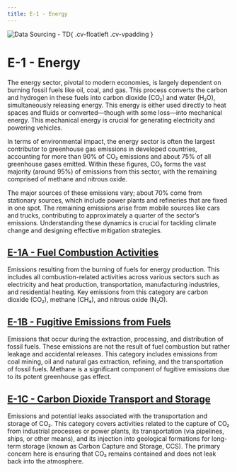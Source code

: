 ```yaml
---
title: E-1 - Energy
---
```


![Data Sourcing - TD](/images/icon_mitigation_compendium.svg){ .cv-floatleft .cv-vpadding } 
<h1 class="cv-h2">E-1 - Energy</h1>



The energy sector, pivotal to modern economies, is largely dependent on burning fossil fuels like oil, coal, and gas. This process converts the carbon and hydrogen in these fuels into carbon dioxide (CO₂) and water (H₂O), simultaneously releasing energy. This energy is either used directly to heat spaces and fluids or converted—though with some loss—into mechanical energy. This mechanical energy is crucial for generating electricity and powering vehicles.

In terms of environmental impact, the energy sector is often the largest contributor to greenhouse gas emissions in developed countries, accounting for more than 90% of CO₂ emissions and about 75% of all greenhouse gases emitted. Within these figures, CO₂ forms the vast majority (around 95%) of emissions from this sector, with the remaining comprised of methane and nitrous oxide.

The major sources of these emissions vary; about 70% come from stationary sources, which include power plants and refineries that are fixed in one spot. The remaining emissions arise from mobile sources like cars and trucks, contributing to approximately a quarter of the sector’s emissions. Understanding these dynamics is crucial for tackling climate change and designing effective mitigation strategies.

## [E-1A - Fuel Combustion Activities](/2-ipcc-mitigation-options/ipcc-2019-emissions/1-energy/1a-fuel-combustion-activities/index.md)

Emissions resulting from the burning of fuels for energy production. This includes all combustion-related activities across various sectors such as electricity and heat production, transportation, manufacturing industries, and residential heating. Key emissions from this category are carbon dioxide (CO₂), methane (CH₄), and nitrous oxide (N₂O).

## [E-1B - Fugitive Emissions from Fuels](/2-ipcc-mitigation-options/ipcc-2019-emissions/1-energy/1b-fugitive-emissions-from-fuels/index.md)

Emissions that occur during the extraction, processing, and distribution of fossil fuels. These emissions are not the result of fuel combustion but rather leakage and accidental releases. This category includes emissions from coal mining, oil and natural gas extraction, refining, and the transportation of fossil fuels. Methane is a significant component of fugitive emissions due to its potent greenhouse gas effect.

## [E-1C - Carbon Dioxide Transport and Storage](/2-ipcc-mitigation-options/ipcc-2019-emissions/1-energy/1c-carbon-dioxide-transport-storage/index.md)

Emissions and potential leaks associated with the transportation and storage of CO₂. This category covers activities related to the capture of CO₂ from industrial processes or power plants, its transportation (via pipelines, ships, or other means), and its injection into geological formations for long-term storage (known as Carbon Capture and Storage, CCS). The primary concern here is ensuring that CO₂ remains contained and does not leak back into the atmosphere.

